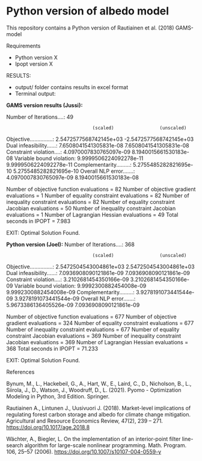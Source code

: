 # Python version of albedo model

This repository contains a Python version of Rautiainen et al. (2018) GAMS-model

Requirements
- Python version X
- Ipopt version X

RESULTS:
- output/ folder contains results in excel format
- Terminal output:

**GAMS version results (Jussi):**

Number of Iterations....: 49

                                    (scaled)                 (unscaled)
Objective...............:   2.5472577568742145e+03   -2.5472577568742145e+03
Dual infeasibility......:   7.6508041541305831e-08    7.6508041541305831e-08
Constraint violation....:   4.0970007830765097e-09    8.1940015661530183e-08
Variable bound violation:   9.9999506224092278e-11    9.9999506224092278e-11
Complementarity.........:   5.2755485282821695e-10    5.2755485282821695e-10
Overall NLP error.......:   4.0970007830765097e-09    8.1940015661530183e-08


Number of objective function evaluations             = 82
Number of objective gradient evaluations             = 1
Number of equality constraint evaluations            = 82
Number of inequality constraint evaluations          = 82
Number of equality constraint Jacobian evaluations   = 50
Number of inequality constraint Jacobian evaluations = 1
Number of Lagrangian Hessian evaluations             = 49
Total seconds in IPOPT                               = 7.983

EXIT: Optimal Solution Found.



**Python version (Joel):**
Number of Iterations....: 368

                                    (scaled)                 (unscaled)
Objective...............:   2.5472504543004861e+03    2.5472504543004861e+03
Dual infeasibility......:   7.0936908090121861e-09    7.0936908090121861e-09
Constraint violation....:   3.2102681454350166e-09    3.2102681454350166e-09
Variable bound violation:   9.9992300882454008e-09    9.9992300882454008e-09
Complementarity.........:   3.9278191073441544e-09    3.9278191073441544e-09
Overall NLP error.......:   5.9673386136405526e-09    7.0936908090121861e-09


Number of objective function evaluations             = 677
Number of objective gradient evaluations             = 324
Number of equality constraint evaluations            = 677
Number of inequality constraint evaluations          = 677
Number of equality constraint Jacobian evaluations   = 369
Number of inequality constraint Jacobian evaluations = 369
Number of Lagrangian Hessian evaluations             = 368
Total seconds in IPOPT                               = 71.233

EXIT: Optimal Solution Found.


References

Bynum, M., L., Hackebeil, G., A., Hart, W., E., Laird, C., D., Nicholson, B., L., Siirola, J., D., 
Watson, J., Woodruff, D., L. (2021). Pyomo - Optimization Modeling in Python, 3rd Edition. 
Springer.

Rautiainen A., Lintunen J., Uusivuori J. (2018). Market-level implications of regulating forest 
carbon storage and albedo for climate change mitigation. Agricultural and Resource 
Economics Review, 47(2), 239 – 271. https://doi.org/10.1017/age.2018.8

Wächter, A., Biegler, L. On the implementation of an interior-point filter line-search 
algorithm for large-scale nonlinear programming. Math. Program. 106, 25–57 (2006). 
https://doi.org/10.1007/s10107-004-0559-y
